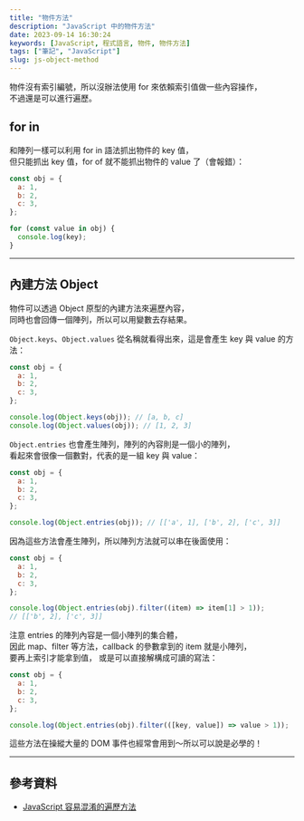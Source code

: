 ```yaml
---
title: "物件方法"
description: "JavaScript 中的物件方法"
date: 2023-09-14 16:30:24
keywords: [JavaScript, 程式語言, 物件, 物件方法]
tags: ["筆記", "JavaScript"]
slug: js-object-method
---
```


物件沒有索引編號，所以沒辦法使用 for 來依賴索引值做一些內容操作，  
不過還是可以進行遍歷。

## for in

和陣列一樣可以利用 for in 語法抓出物件的 key 值，  
但只能抓出 key 值，for of 就不能抓出物件的 value 了（會報錯）：

```js
const obj = {
  a: 1,
  b: 2,
  c: 3,
};

for (const value in obj) {
  console.log(key);
}
```

---

## 內建方法 Object

物件可以透過 Object 原型的內建方法來遍歷內容，  
同時也會回傳一個陣列，所以可以用變數去存結果。

`Object.keys`、`Object.values` 從名稱就看得出來，這是會產生 key 與 value 的方法：

```js
const obj = {
  a: 1,
  b: 2,
  c: 3,
};

console.log(Object.keys(obj)); // [a, b, c]
console.log(Object.values(obj)); // [1, 2, 3]
```

`Object.entries` 也會產生陣列，陣列的內容則是一個小的陣列，  
看起來會很像一個數對，代表的是一組 key 與 value：

```js
const obj = {
  a: 1,
  b: 2,
  c: 3,
};

console.log(Object.entries(obj)); // [['a', 1], ['b', 2], ['c', 3]]
```

因為這些方法會產生陣列，所以陣列方法就可以串在後面使用：

```js
const obj = {
  a: 1,
  b: 2,
  c: 3,
};

console.log(Object.entries(obj).filter((item) => item[1] > 1));
// [['b', 2], ['c', 3]]
```

注意 entries 的陣列內容是一個小陣列的集合體，  
因此 map、filter 等方法，callback 的參數拿到的 item 就是小陣列，  
要再上索引才能拿到值， 或是可以直接解構成可讀的寫法：

```js
const obj = {
  a: 1,
  b: 2,
  c: 3,
};

console.log(Object.entries(obj).filter(([key, value]) => value > 1));
```

這些方法在操縱大量的 DOM 事件也經常會用到～所以可以說是必學的！

---

## 參考資料

- [JavaScript 容易混淆的遍歷方法](https://awdr74100.github.io/2019-11-28-javascript-traverse/?fbclid=IwAR3VGGfIhJgNuf-RWvokMQeoedHFGt5rOI0j9l-9D3B9oQSFn8A66MWvH-4)
